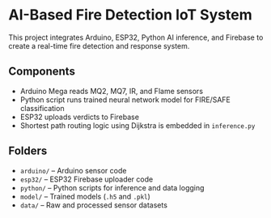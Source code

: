 # AI-Based Fire Detection IoT System

This project integrates Arduino, ESP32, Python AI inference, and Firebase to create a real-time fire detection and response system.

## Components
- Arduino Mega reads MQ2, MQ7, IR, and Flame sensors
- Python script runs trained neural network model for FIRE/SAFE classification
- ESP32 uploads verdicts to Firebase
- Shortest path routing logic using Dijkstra is embedded in `inference.py`

## Folders
- `arduino/` – Arduino sensor code
- `esp32/` – ESP32 Firebase uploader code
- `python/` – Python scripts for inference and data logging
- `model/` – Trained models (`.h5` and `.pkl`)
- `data/` – Raw and processed sensor datasets
